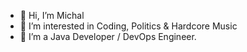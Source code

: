 - 👋 Hi, I’m Michal
- 👀 I’m interested in Coding, Politics & Hardcore Music
- 🌱 I’m a Java Developer / DevOps Engineer. 

<!---
hardrave/hardrave is a ✨ special ✨ repository because its `README.md` (this file) appears on your GitHub profile.
You can click the Preview link to take a look at your changes.
--->
